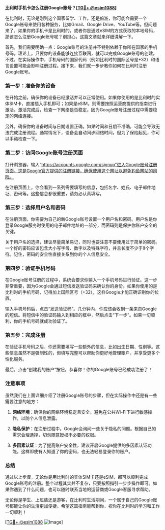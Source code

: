**比利时手机卡怎么注册Google账号？[[TG💪+ @esim1088](https://t.me/s/esim1088)]**

在比利时，无论是刚到这个国家留学、工作，还是旅游，你可能会需要一个Google账号来使用各种服务，比如Gmail、Google Drive、YouTube等。但问题来了，如果你的手机卡是比利时的，或者你是通过eSIM的方式获取的本地号码，那该怎么注册Google账号呢？别担心，这篇文章就来详细讲解一下。

首先，我们需要明确一点：Google账号的注册并不特别依赖于你所在国家的手机号码。理论上，只要你的设备能够连接互联网，就可以完成Google账号的创建。不过，在实际操作中，手机号码的国家代码（例如比利时的国际区号是+32）和语言设置可能会影响注册过程。接下来，我们就一步步教你如何在比利时注册Google账号。

### 第一步：准备你的设备

在开始之前，确保你的设备已经激活并可以正常使用。如果你使用的是比利时的实体SIM卡，直接插入手机即可；如果是eSIM，则需要按照运营商提供的指南进行激活。激活完成后，检查一下网络是否稳定，因为Google账号注册过程中需要稳定的网络连接。

另外，确保你的设备时间与日期设置正确。如果时间和日期不准确，可能会导致无法完成注册流程。通常情况下，设备会自动同步网络时间，但为了保险起见，你可以手动检查一下。

### 第二步：访问Google账号注册页面

打开浏览器，输入“https://accounts.google.com/signup”进入Google账号注册页面。这是Google官方提供的注册链接，确保使用这个网址以避免钓鱼网站的风险。

在注册页面上，你会看到一系列需要填写的信息，包括名字、姓氏、电子邮件地址、密码等。这些信息都很重要，请务必认真填写。

### 第三步：选择用户名和密码

在注册页面，你需要为自己的新Google账号设置一个用户名和密码。用户名是你登录Google服务时使用的电子邮件地址的一部分，而密码则是保护你账户安全的关键。

关于用户名的选择，建议尽量简单易记，同时也要注意不要使用过于简单的密码。一个好的密码应该包含大小写字母、数字以及特殊字符，并且长度不少于8个字符。记住，密码的安全性直接关系到你的个人信息安全。

### 第四步：验证手机号码

在Google账号注册的过程中，系统会要求你输入一个手机号码进行验证。这一步非常重要，因为Google会通过短信发送验证码来确认你的身份。如果你使用的是比利时的手机号码，记得加上国际区号（+32），这样Google才能正确识别你的位置。

输入手机号码后，点击“发送验证码”。几分钟内，你应该会收到一条来自Google的短信。将短信中的验证码输入到相应的框中，然后点击“下一步”。如果一切顺利，你的手机号码就成功验证了。

### 第五步：完成注册

在验证手机号码之后，你还需要填写一些额外的信息，比如出生日期、性别等。这些信息虽然不是强制性的，但填写完整可以帮助你更好地管理账户，并享受更多个性化服务。

最后，点击“创建我的账户”按钮，恭喜你！你的Google账号已经成功注册了！

### 注意事项

虽然我们在上面详细介绍了注册Google账号的步骤，但在实际操作中还是有一些需要注意的地方：

1. **网络环境**：确保你的网络环境稳定且安全。避免在公共Wi-Fi下进行敏感操作，以防个人信息泄露。
   
2. **隐私保护**：在注册过程中，Google会询问一些关于隐私的问题。根据自己的需求合理选择，切勿随意授权不必要的权限。

3. **多因素认证**：为了提高账户安全性，建议开启Google提供的多因素认证功能。这样即使有人知道了你的密码，也无法轻易登录你的账户。

### 总结

通过以上步骤，无论你是用比利时的实体SIM卡还是eSIM，都可以顺利完成Google账号的注册。整个过程其实并不复杂，只要按照指引一步步操作即可。如果你遇到了什么问题，也可以随时联系当地的运营商或Google客服寻求帮助。

无论你是学生、上班族还是游客，在比利时生活期间，一个属于自己的Google账号都能让你的生活更加便捷。希望这篇指南能帮到你，祝你在比利时的学习和工作一切顺利！

[[TG💪+ @esim1088](https://t.me/s/esim1088) ![Image](https://i.postimg.cc/4NQfJmqS/Snipaste-2025-05-13-00-14-12.png)]